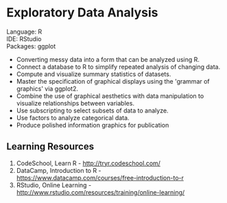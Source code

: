 # Exploratory Data Analysis

Language: R  
IDE: RStudio  
Packages: ggplot

- Converting messy data into a form that can be analyzed using R.
- Connect a database to R to simplify repeated analysis of changing data.
- Compute and visualize summary statistics of datasets.
- Master the specification of graphical displays using the 'grammar of graphics' via ggplot2.
- Combine the use of graphical aesthetics with data manipulation to visualize relationships between variables.
- Use subscripting to select subsets of data to analyze.
- Use factors to analyze categorical data.
- Produce polished information graphics for publication

Learning Resources
------
1. CodeSchool, Learn R - http://tryr.codeschool.com/
2. DataCamp, Introduction to R - https://www.datacamp.com/courses/free-introduction-to-r
3. RStudio, Online Learning - http://www.rstudio.com/resources/training/online-learning/
